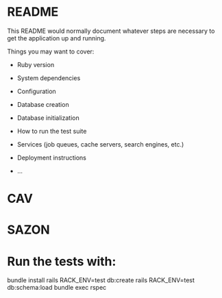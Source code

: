 # README

This README would normally document whatever steps are necessary to get the
application up and running.

Things you may want to cover:

* Ruby version

* System dependencies

* Configuration

* Database creation

* Database initialization

* How to run the test suite

* Services (job queues, cache servers, search engines, etc.)

* Deployment instructions

* ...
# CAV
# SAZON


# Run the tests with:

  bundle install
  rails RACK_ENV=test db:create
  rails RACK_ENV=test db:schema:load
  bundle exec rspec
